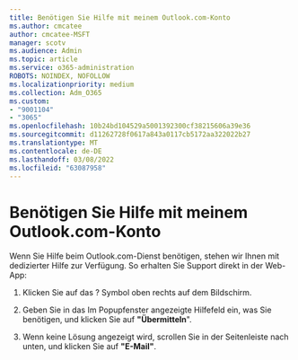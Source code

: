 ```yaml
---
title: Benötigen Sie Hilfe mit meinem Outlook.com-Konto
ms.author: cmcatee
author: cmcatee-MSFT
manager: scotv
ms.audience: Admin
ms.topic: article
ms.service: o365-administration
ROBOTS: NOINDEX, NOFOLLOW
ms.localizationpriority: medium
ms.collection: Adm_O365
ms.custom:
- "9001104"
- "3065"
ms.openlocfilehash: 10b24bd104529a5001392300cf38215606a39e36
ms.sourcegitcommit: d11262728f0617a843a0117cb5172aa322022b27
ms.translationtype: MT
ms.contentlocale: de-DE
ms.lasthandoff: 03/08/2022
ms.locfileid: "63087958"
---
```

# <a name="need-help-with-my-outlookcom-account"></a>Benötigen Sie Hilfe mit meinem Outlook.com-Konto

Wenn Sie Hilfe beim Outlook.com-Dienst benötigen, stehen wir Ihnen mit dedizierter Hilfe zur Verfügung. So erhalten Sie Support direkt in der Web-App: 

1. Klicken Sie auf das ? Symbol oben rechts auf dem Bildschirm. 

2. Geben Sie in das Im Popupfenster angezeigte Hilfefeld ein, was Sie benötigen, und klicken Sie auf **"Übermitteln**". 

3. Wenn keine Lösung angezeigt wird, scrollen Sie in der Seitenleiste nach unten, und klicken Sie auf **"E-Mail"**.
